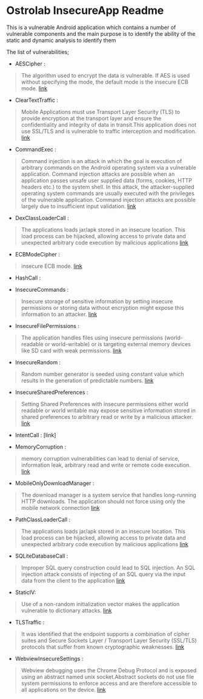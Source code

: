 Ostrolab InsecureApp Readme
==========

This is a vulnerable Android application which contains a number of vulnerable components 
and the main purpose is to identify the ability of the static and dynamic analysis to identify them

The list of vulnerabilities;


* AESCipher :
> The algorithm used to encrypt the data is vulnerable. If AES is used without specifying the mode, the default mode is the insecure ECB mode. 
[link](https://docs.ostorlab.co/kb/CRYPTO_INSECURE_CIPHER_MODE/#description)

* ClearTextTraffic : 
>Mobile Applications must use Transport Layer Security (TLS) to provide encryption at the transport layer and ensure the confidentiality and integrity of data in transit.This application does not use SSL/TLS and is vulnerable to traffic interception and modification.
[link](https://docs.ostorlab.co/kb/TLS_HTTP/)

* CommandExec : 
> Command injection is an attack in which the goal is execution of arbitrary commands on the Android operating system via a vulnerable application. Command injection attacks are possible when an application passes unsafe user supplied data (forms, cookies, HTTP headers etc.) to the system shell. In this attack, the attacker-supplied operating system commands are usually executed with the privileges of the vulnerable application. Command injection attacks are possible largely due to insufficient input validation.
[link](https://docs.ostorlab.co/kb/APK_INSECURE_EXEC_CMD/)

* DexClassLoaderCall : 
> The applications loads jar/apk stored in an insecure location. This load process can be hijacked, allowing access to private data and unexpected arbitrary code execution by malicious applications
  [link](https://docs.ostorlab.co/kb/APK_INSECURE_PATH_CLASS_LOADER/)

* ECBModeCipher : 
> insecure ECB mode.
  [link](https://docs.ostorlab.co/kb/CRYPTO_INSECURE_CIPHER_MODE/#description)

* HashCall :
  
* InsecureCommands :
> Insecure storage of sensitive information by setting insecure permissions or storing data without encryption might expose this information to an attacker.
  [link](https://docs.ostorlab.co/kb/DANGEROUS_API_EXTERNAL_STORAGE/)

* InsecureFilePermissions : 
> The application handles files using insecure permissions (world-readable or world-writable) or is targeting external memory devices like SD card with weak permissions.
  [link](https://docs.ostorlab.co/kb/INSECURE_PERMISSION_FILESYSTEM/)

* InsecureRandom : 
> Random number generator is seeded using constant value which results in the generation of predictable numbers.
  [link](https://docs.ostorlab.co/kb/INSECURE_RANDOM_SEED/)

* InsecureSharedPreferences : 
> Setting Shared Preferences with insecure permissions either world readable or world writable may expose sensitive information stored in shared preferences to arbitrary read or write by a malicious attacker.
  [link](https://docs.ostorlab.co/kb/INSECURE_PERMISSION_SHARED_PREFERENCES/)

* IntentCall :
  [link]

* MemoryCorruption : 
> memory corruption vulnerabilities can lead to denial of service, information leak, arbitrary read and write or remote code execution.
  [link](https://docs.ostorlab.co/kb/DANGEROUS_MEMORY_CORRUPTION/)

* MobileOnlyDownloadManager : 
> The download manager is a system service that handles long-running HTTP downloads. The application should not force using only the mobile network connection
  [link](https://docs.ostorlab.co/kb/APK_INSECURE_DOWNLOAD_MANAGER/)

* PathClassLoaderCall : 
> The applications loads jar/apk stored in an insecure location. This load process can be hijacked, allowing access to private data and unexpected arbitrary code execution by malicious applications
  [link](https://docs.ostorlab.co/kb/APK_INSECURE_PATH_CLASS_LOADER/)

* SQLiteDatabaseCall : 
> Improper SQL query construction could lead to SQL injection. An SQL injection attack consists of injecting of an SQL query via the input data from the client to the application
  [link](https://docs.ostorlab.co/kb/DANGEROUS_API_SQL/)

* StaticIV: 
> Use of a non-random initialization vector makes the application vulnerable to dictionary attacks.
  [link](https://docs.ostorlab.co/kb/CRYPTO_INSECURE_IV/)

* TLSTraffic : 
> It was identified that the endpoint supports a combination of cipher suites and Secure Sockets Layer / Transport Layer Security (SSL/TLS) protocols that suffer from known cryptographic weaknesses.
  [link](https://docs.ostorlab.co/kb/TLS_INSECURE_CIPHER/)

* WebviewInsecureSettings : 
> Webview debugging uses the Chrome Debug Protocol and is exposed using an abstract named unix socket.Abstract sockets do not use file system permissions to enforce access and are therefore accessible to all applications on the device.
  [link](https://docs.ostorlab.co/kb/DANGEROUS_API_WEBVIEW_REMOTE_DEBUGGING_ENABLED/)
